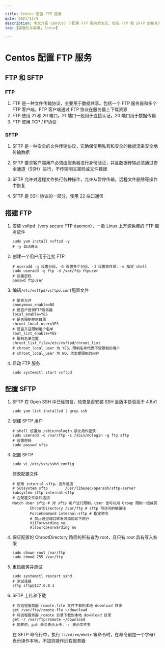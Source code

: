 ```yaml
---

title: Centos 配置 FTP 服务
date: 2021/11/5
description: 本文介绍 Centos7 下配置 FTP 服务的方式，包括 FTP 和 SFTP 的相关介绍，以及 FTP 和 SFTP 的安装和配置及权限设置
tag: [容器化与运维, linux]

---
```


# Centos 配置 FTP 服务

## FTP 和 SFTP 

### FTP

1. FTP 是一种文件传输协议，主要用于数据共享。包括一个 FTP 服务器和多个 FTP 客户端。FTP 客户端通过 FTP 协议在服务器上下载资源
2. FTP 使用 21 和 20 端口，21 端口一般用于连接认证，20 端口用于数据传输
3. FTP 使用 TCP / IP协议

### SFTP

1. SFTP 是一种安全的文件传输协议，它确保使用私有和安全的数据流来安全地传输数据

2. SFTP 要求客户端用户必须由服务器进行身份验证，并且数据传输必须通过安全通道（SSH）进行，不传输明文密码或文件数据
3. SFTP 允许对远程文件执行各种操作，允许从暂停传输，远程文件删除等操作中恢复
4. SFTP 是 SSH 协议的一部分，使用 22 端口通信

## 搭建 FTP 

1. 安装 vsftpd（very secure FTP daemon），一款 Linux 上开源免费的 FTP 服务软件

   ```shell
   sudo yum install vsftpd -y
   # -y 自动确认
   ```

2. 创建一个用户用于连接 FTP

   ```shell
   # useradd -g 设置分组，-G 设置多个分组，-d 设置家目录，-s 指定 shell
   sudo useradd -g ftp -d /var/ftp ftpuser
   # 设置密码
   passwd ftpuser
   ```

3. 编辑`/etc/vsftpd/vsftpd.conf`配置文件

   ```shell
   # 是否允许
   anonymous_enable=NO
   # 是否户登录FTP服务器
   local_enable=YES
   # 是否限制在家目录
   chroot_local_user=YES
   # 是否开启限制用户名单
   root_list_enable=YES
   # 限制名单位置
   chroot_list_file=/etc/vsftpd/chroot_list
   # chroot_local_user 为 YES，限制名单代表不受限制的用户
   # chroot_local_user 为 NO，代表受限制的用户
   ```

4. 启动 FTP 服务

   ```shell
   sudo systemctl start vsftpd
   ```

## 配置 SFTP

1. SFTP 在 Open SSH 中已经包含，检查是否安装 SSH 且版本是否高于 4.8p1

   ```shell
   sudo yum list installed | grep ssh
   ```

2. 创建 SFTP 用户

   ```shell
   # shell 设置为 /sbin/nologin 禁止用作登录
   sudo useradd -d /var/ftp -s /sbin/nologin -g ftp sftp
   # 设置密码
   sudo passwd sftp
   ```

3. 配置 SFTP

   ```shell
   sudo vi /etc/ssh/sshd_config
   ```

    修改配置文件

   ```shell
   # 使用 internal-sftp，提升速度
   # Subsystem sftp        /usr/libexec/openssh/sftp-server
   Subsystem sftp internal-sftp
   # 在配置文件最后追加
   Match User sftp # 对 sftp 用户进行限制，User 也可以用 Group 限制一组成员
           ChrootDirectory /var/ftp # sftp 可访问的根路径
           ForceCommand internal-sftp # 指定命令
           # 禁止通过端口转发可添加如下两行
           X11Forwarding no
           AllowTcpForwarding no
   ```

4. 保证配置的 ChrootDirectory 路径的所有者为 root，且只有 root 具有写入权限

   ```shell
   sudo chown root /var/ftp
   sudo chmod 755 /var/ftp
   ```

5. 重启服务并测试

   ```shell
   sudo systemctl restart sshd
   # 测试连接
   sftp sftp@127.0.0.1
   ```

6. SFTP 上传和下载

   ```shell
   # 将远程服务器 romote.file 文件下载到本地 download 目录
   get /var/ftp/romote.fle ~/download
   # 将远程服务器 romote 目录下载到本地 download 目录
   get -r /var/ftp/romote ~/download
   # 同样的，put 命令表示上传，-r 表示文件夹
   ```
   
   在 SFTP 命令行中，执行 `ls/cd/rm/mkdir` 等命令时，在命令前加一个字母`l`表示操作本地，不加则操作远程服务器

